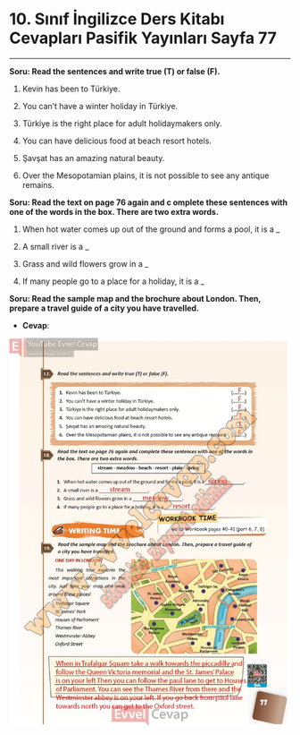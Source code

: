 # 10. Sınıf İngilizce Ders Kitabı Cevapları Pasifik Yayınları Sayfa 77

---

**Soru: Read the sentences and write true (T) or false (F).**

1. Kevin has been to Türkiye.

 2. You can’t have a winter holiday in Türkiye.

 3. Türkiye is the right place for adult holidaymakers only.

 4. You can have delicious food at beach resort hotels.

 5. Şavşat has an amazing natural beauty.

 6. Over the Mesopotamian plains, it is not possible to see any antique remains.

**Soru: Read the text on page 76 again and c omplete these sentences with one of the words in the box. There are two extra words.**

1. When hot water comes up out of the ground and forms a pool, it is a _

 2. A small river is a _

 3. Grass and wild flowers grow in a _

 4. If many people go to a place for a holiday, it is a _

**Soru: Read the sample map and the brochure about London. Then, prepare a travel guide of a city you have travelled.**

-   **Cevap**:

![Image 1](./image_1.jpg)